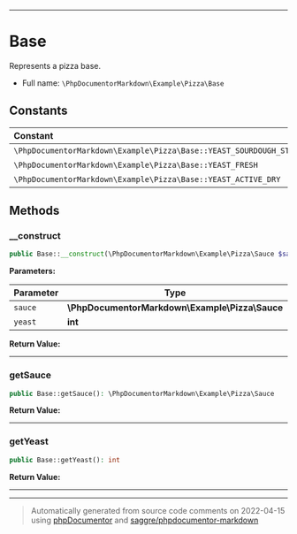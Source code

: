 ***

# Base

Represents a pizza base.



* Full name: `\PhpDocumentorMarkdown\Example\Pizza\Base`



## Constants

| Constant | Type | Value |
|:---------|:-----|:------|
|`\PhpDocumentorMarkdown\Example\Pizza\Base::YEAST_SOURDOUGH_STARTER`||0b1|
|`\PhpDocumentorMarkdown\Example\Pizza\Base::YEAST_FRESH`||0b10|
|`\PhpDocumentorMarkdown\Example\Pizza\Base::YEAST_ACTIVE_DRY`||0b11|

## Methods


### __construct



```php
public Base::__construct(\PhpDocumentorMarkdown\Example\Pizza\Sauce $sauce, int $yeast = self::YEAST_SOURDOUGH_STARTER): mixed
```








**Parameters:**

| Parameter | Type | Description |
|-----------|------|-------------|
| `sauce` | **\PhpDocumentorMarkdown\Example\Pizza\Sauce** |  |
| `yeast` | **int** |  |


**Return Value:**





***

### getSauce



```php
public Base::getSauce(): \PhpDocumentorMarkdown\Example\Pizza\Sauce
```









**Return Value:**





***

### getYeast



```php
public Base::getYeast(): int
```









**Return Value:**





***


***
> Automatically generated from source code comments on 2022-04-15 using [phpDocumentor](http://www.phpdoc.org/) and [saggre/phpdocumentor-markdown](https://github.com/Saggre/phpDocumentor-markdown)
